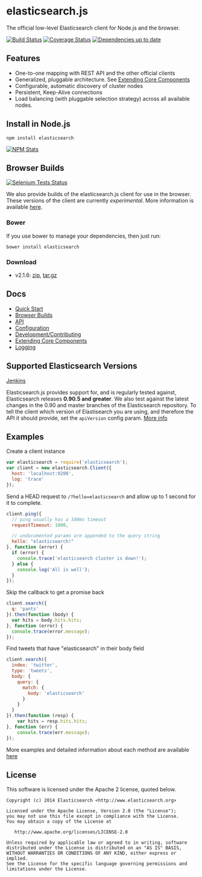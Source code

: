 # elasticsearch.js

The official low-level Elasticsearch client for Node.js and the browser.

[![Build Status](https://travis-ci.org/elasticsearch/elasticsearch-js.png?branch=2.1)](https://travis-ci.org/elasticsearch/elasticsearch-js?branch=2.1) [![Coverage Status](https://coveralls.io/repos/elasticsearch/elasticsearch-js/badge.png?branch=2.1)](https://coveralls.io/r/elasticsearch/elasticsearch-js?branch=2.1) [![Dependencies up to date](https://david-dm.org/elasticsearch/elasticsearch-js.png)](https://david-dm.org/elasticsearch/elasticsearch-js)

## Features

 - One-to-one mapping with REST API and the other official clients
 - Generalized, pluggable architecture. See [Extending Core Components](http://www.elasticsearch.org/guide/en/elasticsearch/client/javascript-api/current/extending_core_components.html)
 - Configurable, automatic discovery of cluster nodes
 - Persistent, Keep-Alive connections
 - Load balancing (with pluggable selection strategy) across all available nodes.

## Install in Node.js

```
npm install elasticsearch
```

<!-- wow bling -->
[![NPM Stats](https://nodei.co/npm/elasticsearch.png?downloads=true)](https://npmjs.org/package/elasticsearch)

## Browser Builds

[![Selenium Tests Status](https://saucelabs.com/browser-matrix/elasticsearch-js.svg)](https://saucelabs.com/u/elasticsearch-js)

We also provide builds of the elasticsearch.js client for use in the browser. These versions of the client are currently *experimental*. More information is available [here](http://www.elasticsearch.org/guide/en/elasticsearch/client/javascript-api/current/browser-builds.html).

### Bower
If you use bower to manage your dependencies, then just run:
```
bower install elasticsearch
```

### Download
 - v2.1.6: [zip](https://download.elasticsearch.org/elasticsearch/elasticsearch-js/elasticsearch-js-2.1.6.zip), [tar.gz](https://download.elasticsearch.org/elasticsearch/elasticsearch-js/elasticsearch-js-2.1.6.tar.gz)

## Docs
 - [Quick Start](http://www.elasticsearch.org/guide/en/elasticsearch/client/javascript-api/current/quick-start.html)
 - [Browser Builds](http://www.elasticsearch.org/guide/en/elasticsearch/client/javascript-api/current/browser-builds.html)
 - [API](http://www.elasticsearch.org/guide/en/elasticsearch/client/javascript-api/current/api-reference.html)
 - [Configuration](http://www.elasticsearch.org/guide/en/elasticsearch/client/javascript-api/current/configuration.html)
 - [Development/Contributing](https://github.com/elasticsearch/elasticsearch-js/blob/master/CONTRIBUTING.md)
 - [Extending Core Components](http://www.elasticsearch.org/guide/en/elasticsearch/client/javascript-api/current/extending_core_components.html)
 - [Logging](http://www.elasticsearch.org/guide/en/elasticsearch/client/javascript-api/current/logging.html)

## Supported Elasticsearch Versions

[Jenkins](http://build.elasticsearch.com/job/es-js_nightly/)

Elasticsearch.js provides support for, and is regularly tested against, Elasticsearch releases **0.90.5 and greater**. We also test against the latest changes in the 0.90 and master branches of the Elasticsearch repository. To tell the client which version of Elastisearch you are using, and therefore the API it should provide, set the `apiVersion` config param. [More info](http://www.elasticsearch.org/guide/en/elasticsearch/client/javascript-api/current/configuration.html#_config_options)

## Examples

Create a client instance
```js
var elasticsearch = require('elasticsearch');
var client = new elasticsearch.Client({
  host: 'localhost:9200',
  log: 'trace'
});
```

Send a HEAD request to `/?hello=elasticsearch` and allow up to 1 second for it to complete.
```js
client.ping({
  // ping usually has a 100ms timeout
  requestTimeout: 1000,

  // undocumented params are appended to the query string
  hello: "elasticsearch!"
}, function (error) {
  if (error) {
    console.trace('elasticsearch cluster is down!');
  } else {
    console.log('All is well');
  }
});
```

Skip the callback to get a promise back
```js
client.search({
  q: 'pants'
}).then(function (body) {
  var hits = body.hits.hits;
}, function (error) {
  console.trace(error.message);
});
```

Find tweets that have "elasticsearch" in their body field
```js
client.search({
  index: 'twitter',
  type: 'tweets',
  body: {
    query: {
      match: {
        body: 'elasticsearch'
      }
    }
  }
}).then(function (resp) {
    var hits = resp.hits.hits;
}, function (err) {
    console.trace(err.message);
});
```

More examples and detailed information about each method are available [here](http://www.elasticsearch.org/guide/en/elasticsearch/client/javascript-api/current/index.html)

## License

This software is licensed under the Apache 2 license, quoted below.

    Copyright (c) 2014 Elasticsearch <http://www.elasticsearch.org>

    Licensed under the Apache License, Version 2.0 (the "License");
    you may not use this file except in compliance with the License.
    You may obtain a copy of the License at

       http://www.apache.org/licenses/LICENSE-2.0

    Unless required by applicable law or agreed to in writing, software
    distributed under the License is distributed on an "AS IS" BASIS,
    WITHOUT WARRANTIES OR CONDITIONS OF ANY KIND, either express or implied.
    See the License for the specific language governing permissions and
    limitations under the License.
